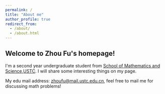 ```yaml
---
permalink: /
title: "About me"
author_profile: true
redirect_from: 
  - /about/
  - /about.html
---
```


Welcome to Zhou Fu's homepage!
---
I'm a second year undergraduate student from [School of Mathematics and Science](https://math.ustc.edu.cn/main.htm),[USTC](https://www.ustc.edu.cn/).
I will share some interesting things on my page. 

My edu mail address: zhoufu@mail.ustc.edu.cn, feel free to mail me for discussing math problems!

